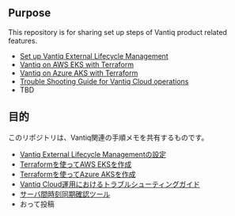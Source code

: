 ## Purpose
This repository is for sharing set up steps of Vantiq product related features.

- [Set up Vantiq External Lifecycle Management](docs/eng/Vantiq_ExtLifecycleManagement_SetupProcedure.md)
- [Vantiq on AWS EKS with Terraform](docs/eng/terraform_aws.md)
- [Vantiq on Azure AKS with Terraform](docs/eng/terraform_azure.md)
- [Trouble Shooting Guide for Vantiq Cloud operations](docs/eng/vantiq_k8s_troubleshooting.md)
- TBD


## 目的

このリポジトリは、Vantiq関連の手順メモを共有するものです。

- [Vantiq External Lifecycle Managementの設定](docs/jp/Vantiq_ExtLifecycleManagement_SetupProcedure.md)
- [Terraformを使ってAWS EKSを作成](docs/jp/terraform_aws.md)
- [Terraformを使ってAzure AKSを作成](docs/jp/terraform_azure.md)
- [Vantiq Cloud運用におけるトラブルシューティングガイド](docs/jp/vantiq_k8s_troubleshooting.md)
- [サーバ間時刻同期確認ツール](docs/jp/timestamp_ds.md)
- おって投稿
